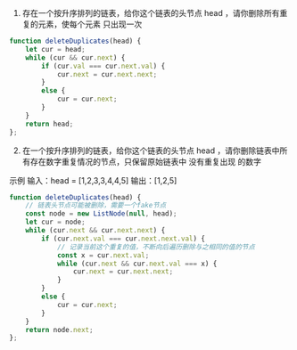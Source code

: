 1. 存在一个按升序排列的链表，给你这个链表的头节点 head ，请你删除所有重复的元素，使每个元素 只出现一次

```js
function deleteDuplicates(head) {
    let cur = head;
    while (cur && cur.next) {
        if (cur.val === cur.next.val) {
            cur.next = cur.next.next;
        }
        else {
            cur = cur.next;
        }
    }
    return head;
};
```

2. 在一个按升序排列的链表，给你这个链表的头节点 head ，请你删除链表中所有存在数字重复情况的节点，只保留原始链表中 没有重复出现 的数字

示例
输入：head = [1,2,3,3,4,4,5]
输出：[1,2,5]

```js
function deleteDuplicates(head) {
    // 链表头节点可能被删除，需要一个fake节点
    const node = new ListNode(null, head);
    let cur = node;
    while (cur.next && cur.next.next) {
        if (cur.next.val === cur.next.next.val) {
            // 记录当前这个重复的值，不断向后遍历删除与之相同的值的节点
            const x = cur.next.val;
            while (cur.next && cur.next.val === x) {
                cur.next = cur.next.next;
            }
        }
        else {
            cur = cur.next;
        }
    }
    return node.next;
};
```